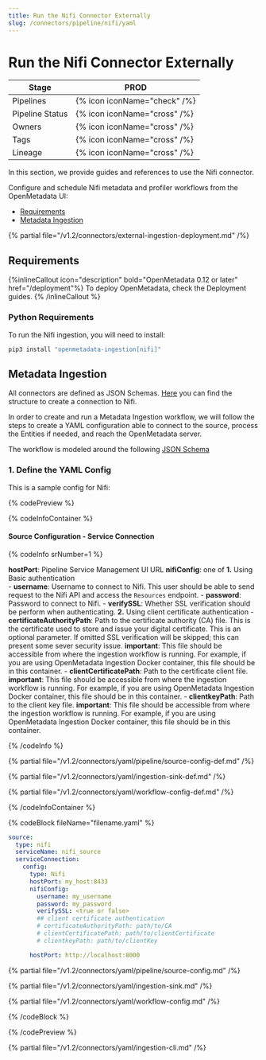 ```yaml
---
title: Run the Nifi Connector Externally
slug: /connectors/pipeline/nifi/yaml
---
```


# Run the Nifi Connector Externally

| Stage           | PROD                         |
|-----------------|------------------------------|
| Pipelines       | {% icon iconName="check" /%} |
| Pipeline Status | {% icon iconName="cross" /%} |
| Owners          | {% icon iconName="cross" /%} |
| Tags            | {% icon iconName="cross" /%} |
| Lineage         | {% icon iconName="cross" /%} |


In this section, we provide guides and references to use the Nifi connector.

Configure and schedule Nifi metadata and profiler workflows from the OpenMetadata UI:

- [Requirements](#requirements)
- [Metadata Ingestion](#metadata-ingestion)

{% partial file="/v1.2/connectors/external-ingestion-deployment.md" /%}

## Requirements

{%inlineCallout icon="description" bold="OpenMetadata 0.12 or later" href="/deployment"%}
To deploy OpenMetadata, check the Deployment guides.
{% /inlineCallout %}



### Python Requirements

To run the Nifi ingestion, you will need to install:

```bash
pip3 install "openmetadata-ingestion[nifi]"
```

## Metadata Ingestion

All connectors are defined as JSON Schemas.
[Here](https://github.com/open-metadata/OpenMetadata/blob/main/openmetadata-spec/src/main/resources/json/schema/entity/services/connections/pipeline/nifiConnection.json)
you can find the structure to create a connection to Nifi.

In order to create and run a Metadata Ingestion workflow, we will follow
the steps to create a YAML configuration able to connect to the source,
process the Entities if needed, and reach the OpenMetadata server.

The workflow is modeled around the following
[JSON Schema](https://github.com/open-metadata/OpenMetadata/blob/main/openmetadata-spec/src/main/resources/json/schema/metadataIngestion/workflow.json)

### 1. Define the YAML Config

This is a sample config for Nifi:

{% codePreview %}

{% codeInfoContainer %}

#### Source Configuration - Service Connection

{% codeInfo srNumber=1 %}

**hostPort**: Pipeline Service Management UI URL
**nifiConfig**: one of
  **1.** Using Basic authentication  
    - **username**: Username to connect to Nifi. This user should be able to send request to the Nifi API and access the `Resources` endpoint.
    - **password**: Password to connect to Nifi.
    - **verifySSL**: Whether SSL verification should be perform when authenticating.
  **2.** Using client certificate authentication
    - **certificateAuthorityPath**: Path to the certificate authority (CA) file. This is the certificate used to store and issue your digital certificate. This is an optional parameter. If omitted SSL verification will be skipped; this can present some sever security issue.
    **important**: This file should be accessible from where the ingestion workflow is running. For example, if you are using OpenMetadata Ingestion Docker container, this file should be in this container.
    - **clientCertificatePath**: Path to the certificate client file.
    **important**: This file should be accessible from where the ingestion workflow is running. For example, if you are using OpenMetadata Ingestion Docker container, this file should be in this container.
    - **clientkeyPath**: Path to the client key file.
    **important**: This file should be accessible from where the ingestion workflow is running. For example, if you are using OpenMetadata Ingestion Docker container, this file should be in this container.


{% /codeInfo %}


{% partial file="/v1.2/connectors/yaml/pipeline/source-config-def.md" /%}

{% partial file="/v1.2/connectors/yaml/ingestion-sink-def.md" /%}

{% partial file="/v1.2/connectors/yaml/workflow-config-def.md" /%}

{% /codeInfoContainer %}

{% codeBlock fileName="filename.yaml" %}


```yaml
source:
  type: nifi
  serviceName: nifi_source
  serviceConnection:
    config:
      type: Nifi
      hostPort: my_host:8433
      nifiConfig:
        username: my_username
        password: my_password
        verifySSL: <true or false>
        ## client certificate authentication
        # certificateAuthorityPath: path/to/CA
        # clientCertificatePath: path/to/clientCertificate
        # clientkeyPath: path/to/clientKey
```
```yaml {% srNumber=1 %}
      hostPort: http://localhost:8000
```

{% partial file="/v1.2/connectors/yaml/pipeline/source-config.md" /%}

{% partial file="/v1.2/connectors/yaml/ingestion-sink.md" /%}

{% partial file="/v1.2/connectors/yaml/workflow-config.md" /%}


{% /codeBlock %}

{% /codePreview %}

{% partial file="/v1.2/connectors/yaml/ingestion-cli.md" /%}
